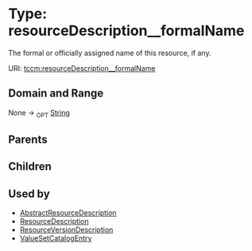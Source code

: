 
# Type: resourceDescription__formalName


The formal or officially assigned name of this resource, if any.

URI: [tccm:resourceDescription__formalName](https://hotecosystem.org/tccm/resourceDescription__formalName)


## Domain and Range

None ->  <sub>OPT</sub> [String](types/String.md)

## Parents


## Children


## Used by

 * [AbstractResourceDescription](AbstractResourceDescription.md)
 * [ResourceDescription](ResourceDescription.md)
 * [ResourceVersionDescription](ResourceVersionDescription.md)
 * [ValueSetCatalogEntry](ValueSetCatalogEntry.md)
